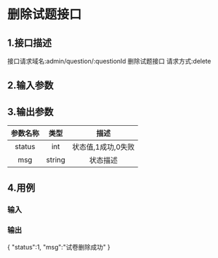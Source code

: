 # 删除试题接口

## 1.接口描述

接口请求域名:admin/question/:questionId
删除试题接口
请求方式:delete

## 2.输入参数

## 3.输出参数

|  参数名称  |  类型  |         描述         |
| :-------: | :----: | :------------------: |
| status | int | 状态值,1成功,0失败 |
| msg | string | 状态描述 |

## 4.用例

### 输入

### 输出

{
    "status":1,
    "msg":"试卷删除成功"
}
